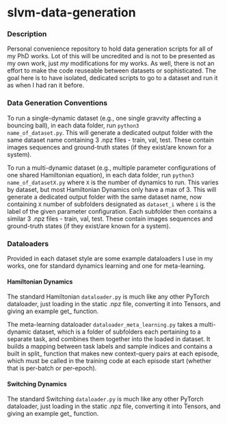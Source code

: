 # slvm-data-generation
### Description
Personal convenience repository to hold data generation scripts for all of my PhD works. Lot of this will be uncredited and is not to be presented as my own work, just <i>my</i> modifications for my works. As well, there is not an effort to make the code reuseable between datasets or sophisticated. The goal here is to have isolated, dedicated scripts to go to a dataset and run it as when I had ran it before.

### Data Generation Conventions
To run a single-dynamic dataset (e.g., one single gravvity affecting a bouncing ball), in each data folder, run <code>python3 name_of_dataset.py</code>. This will generate a dedicated output folder with the same dataset name containing 3 .npz files - train, val, test. These contain images sequences and ground-truth states (if they exist/are known for a system).

To run a multi-dynamic dataset (e.g., multiple parameter configurations of one shared Hamiltonian equation), in each data folder, run <code>python3 name_of_datasetX.py</code> where <code>X</code> is the number of dynamics to run. This varies by dataset, but most Hamiltonian Dynamics only have a max of 3. This will generate a dedicated output folder with the same dataset name, now containing <code>X</code> number of subfolders designated as <code>dataset_i</code> where <code>i</code> is the label of the given parameter configuration. Each subfolder then contains a similar 3 .npz files - train, val, test. These contain images sequences and ground-truth states (if they exist/are known for a system).

### Dataloaders
Provided in each dataset style are some example dataloaders I use in my works, one for standard dynamics learning and one for meta-learning. 

#### Hamiltonian Dynamics
The standard Hamiltonian <code>dataloader.py</code> is much like any other PyTorch dataloader, just loading in the static .npz file, converting it into Tensors, and giving an example get_ function.

The meta-learning dataloader <code>dataloader_meta_learning.py</code> takes a multi-dynamic dataset, which is a folder of subfolders each pertaining to a separate task, and combines them together into the loaded in dataset. It builds a mapping between task labels and sample indices and contains a built in split_ function that makes new context-query pairs at each episode, which must be called in the training code at each episode start (whether that is per-batch or per-epoch).

#### Switching Dynamics
The standard Switching <code>dataloader.py</code> is much like any other PyTorch dataloader, just loading in the static .npz file, converting it into Tensors, and giving an example get_ function.